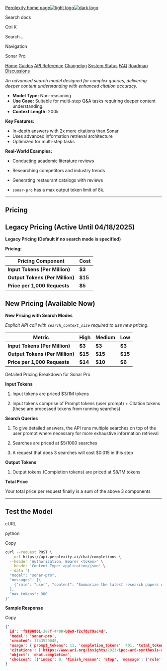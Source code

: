 [Perplexity home page![light logo](https://mintlify.s3.us-west-1.amazonaws.com/perplexity/logo/SonarByPerplexity.svg)![dark logo](https://mintlify.s3.us-west-1.amazonaws.com/perplexity/logo/Sonar_Wordmark_Light.svg)](https://docs.perplexity.ai/home.mdx)

Search docs

Ctrl K

Search...

Navigation

Sonar Pro

[Home](https://docs.perplexity.ai/home) [Guides](https://docs.perplexity.ai/guides/getting-started) [API Reference](https://docs.perplexity.ai/api-reference/chat-completions) [Changelog](https://docs.perplexity.ai/changelog/changelog) [System Status](https://docs.perplexity.ai/system-status/system-status) [FAQ](https://docs.perplexity.ai/faq/faq) [Roadmap](https://docs.perplexity.ai/feature-roadmap) [Discussions](https://docs.perplexity.ai/discussions/discussions)

_An advanced search model designed for complex queries, delivering deeper content understanding with enhanced citation accuracy._

- **Model Type:** Non-reasoning
- **Use Case:** Suitable for multi-step Q&A tasks requiring deeper content understanding.
- **Context Length:** 200k

**Key Features:**

- In-depth answers with 2x more citations than Sonar
- Uses advanced information retrieval architecture
- Optimized for multi-step tasks

**Real-World Examples:**

- Conducting academic literature reviews
- Researching competitors and industry trends
- Generating restaurant catalogs with reviews

- `sonar-pro` has a max output token limit of 8k.

* * *

## [​](https://docs.perplexity.ai/guides/models/sonar-pro\#pricing)  **Pricing**

## Legacy Pricing (Active Until 04/18/2025)

**Legacy Pricing (Default if no search mode is specified)**

**Pricing:**

| Pricing Component | Cost |
| --- | --- |
| **Input Tokens (Per Million)** | **$3** |
| **Output Tokens (Per Million)** | **$15** |
| **Price per 1,000 Requests** | **$5** |

## New Pricing (Available Now)

**New Pricing with Search Modes**

_Explicit API call with `search_context_size` required to use new pricing._

| Metric | High | Medium | Low |
| --- | --- | --- | --- |
| **Input Tokens (Per Million)** | **$3** | **$3** | **$3** |
| **Output Tokens (Per Million)** | **$15** | **$15** | **$15** |
| **Price per 1,000 Requests** | **$14** | **$10** | **$6** |

Detailed Pricing Breakdown for Sonar Pro

**Input Tokens**

1. Input tokens are priced $3/1M tokens

2. Input tokens comprise of Prompt tokens (user prompt) + Citation tokens (these are processed tokens from running searches)


**Search Queries**

1. To give detailed answers, the API runs multiple searches on top of the user prompt where necessary for more exhaustive information retrieval

2. Searches are priced at $5/1000 searches

3. A request that does 3 searches will cost $0.015 in this step


**Output Tokens**

1. Output tokens (Completion tokens) are priced at $8/1M tokens

**Total Price**

Your total price per request finally is a sum of the above 3 components

* * *

## [​](https://docs.perplexity.ai/guides/models/sonar-pro\#test-the-model)  **Test the Model**

cURL

python

Copy

```bash
curl --request POST \
  --url https://api.perplexity.ai/chat/completions \
  --header 'Authorization: Bearer <token>' \
  --header 'Content-Type: application/json' \
  --data '{
  "model": "sonar-pro",
  "messages": [\
    {"role": "user", "content": "Summarize the latest research papers on climate change."}\
  ],
  "max_tokens": 300
}'

```

**Sample Response**

Copy

```json
{'
  id': 'f9f96801-2e7f-4400-b0e9-f2cf8cf9ac4d',
  'model': 'sonar-pro',
  'created': 1743529048,
  'usage': {'prompt_tokens': 11, 'completion_tokens': 401, 'total_tokens': 412, 'citation_tokens': 5149, 'num_search_queries': 1},
  'citations': ['https://www.wri.org/insights/2023-ipcc-ar6-synthesis-report-climate-change-findings', 'https://www.ipcc.ch/report/ar6/wg1/', 'https://www.ipcc.ch/report/ar6/syr/downloads/report/IPCC_AR6_SYR_SPM.pdf', 'https://science.nasa.gov/climate-change/scientific-consensus/', 'https://science.nasa.gov/climate-change/effects/', 'https://10insightsclimate.science', 'https://www.noaa.gov/education/resource-collections/climate/climate-change-impacts', 'https://academic.oup.com/bioscience/article/74/12/812/7808595', 'https://www.un.org/en/climatechange/reports'],
  'object': 'chat.completion',
  'choices': [{'index': 0, 'finish_reason': 'stop', 'message': {'role': 'assistant', 'content': "Recent research on climate change has yielded several important findings:\n\n## Key Findings\n\n1. Global warming continues to accelerate. The Earth's surface temperature was 1.09°C higher in 2011-2020 compared to 1850-1900, with larger increases over land than oceans[1][3].\n\n2. Human activities are the dominant cause of observed warming since the mid-20th century. Greenhouse gas emissions from fossil fuels, land use changes, and unsustainable consumption patterns are primary drivers[1][3].\n\n3. Climate impacts are intensifying. Effects like sea ice loss, glacial melting, sea level rise, and more frequent extreme weather events are occurring faster than previously projected[5].\n\n4. Urgent action is needed. To limit warming to 1.5°C, global emissions must peak before 2025 and decline 43% by 2030 relative to 2019 levels[1].\n\n5. Systemic transformations are required across sectors including energy, buildings, industry, transport, and land use to achieve net-zero emissions[1].\n\n## Recent Developments\n\n- Summer 2023 was Earth's hottest on record, 1.2°C warmer than the 1951-1980 average[5].\n\n- The Arctic is likely to become ice-free in late summer before mid-century if current trends continue[5].\n\n- Wildfire seasons are lengthening and intensifying, especially in the Western United States[5].\n\n- Precipitation patterns are changing unevenly, with some regions experiencing increased flooding while others face more severe droughts[5].\n\n## Scientific Consensus\n\nMultiple studies show that 97% of climate scientists agree that recent climate change is primarily caused by human activities[4]. Leading scientific organizations worldwide have issued statements endorsing this position[4].\n\nThe evidence is clear that climate change poses significant risks to human wellbeing and planetary health. Rapid, concerted global action is necessary to secure a livable future and avoid the worst projected impacts[5]."}, 'delta': {'role': 'assistant', 'content': ''}}]
}

```